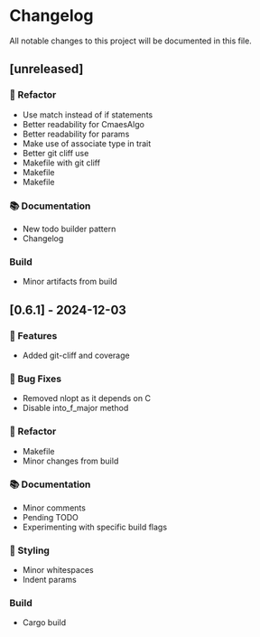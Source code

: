 # Changelog

All notable changes to this project will be documented in this file.

## [unreleased]

### 🚜 Refactor

- Use match instead of if statements
- Better readability for CmaesAlgo
- Better readability for params
- Make use of associate type in trait
- Better git cliff use
- Makefile with git cliff
- Makefile
- Makefile

### 📚 Documentation

- New todo builder pattern
- Changelog

### Build

- Minor artifacts from build

## [0.6.1] - 2024-12-03

### 🚀 Features

- Added git-cliff and coverage

### 🐛 Bug Fixes

- Removed nlopt as it depends on C
- Disable into_f_major method

### 🚜 Refactor

- Makefile
- Minor changes from build

### 📚 Documentation

- Minor comments
- Pending TODO
- Experimenting with specific build flags

### 🎨 Styling

- Minor whitespaces
- Indent params

### Build

- Cargo build

<!-- generated by git-cliff -->
